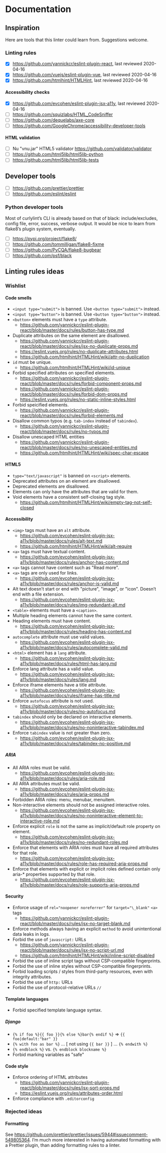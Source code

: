 # Documentation

## Inspiration

Here are tools that this linter could learn from. Suggestions welcome.

### Linting rules

- [x] https://github.com/yannickcr/eslint-plugin-react, last reviewed 2020-04-16
- [x] https://github.com/vuejs/eslint-plugin-vue, last reviewed 2020-04-16
- [x] https://github.com/htmlhint/HTMLHint, last reviewed 2020-04-16

#### Accessibility checks

- [x] https://github.com/evcohen/eslint-plugin-jsx-a11y, last reviewed 2020-04-16
- [ ] https://github.com/squizlabs/HTML_CodeSniffer
- [ ] https://github.com/dequelabs/axe-core
- [ ] https://github.com/GoogleChrome/accessibility-developer-tools

#### HTML validation

- [ ] Nu "vnu.jar" HTML5 validator https://github.com/validator/validator
- [ ] https://github.com/html5lib/html5lib-python
- [ ] https://github.com/html5lib/html5lib-tests

## Developer tools

- [ ] https://github.com/prettier/prettier
- [ ] https://github.com/eslint/eslint

### Python developer tools

Most of curlylint’s CLI is already based on that of black: include/excludes, config file, error, success, verbose output. It would be nice to learn from flake8’s plugin system, eventually.

- [ ] https://pypi.org/project/flake8/
- [ ] https://github.com/tommilligan/flake8-fixme
- [ ] https://github.com/PyCQA/flake8-bugbear
- [ ] https://github.com/psf/black

## Linting rules ideas

### Wishlist

#### Code smells

- `<input type="submit">` is banned. Use `<button type="submit">` instead.
- `<input type="button">` is banned. Use `<button type="button">` instead.
- `<button>` elements must have a `type` attribute.
  - https://github.com/yannickcr/eslint-plugin-react/blob/master/docs/rules/button-has-type.md
- Duplicate attributes on the same element are disallowed.
  - https://github.com/yannickcr/eslint-plugin-react/blob/master/docs/rules/jsx-no-duplicate-props.md
  - https://eslint.vuejs.org/rules/no-duplicate-attributes.html
  - https://github.com/htmlhint/HTMLHint/wiki/attr-no-duplication
- `id` must be unique.
  - https://github.com/htmlhint/HTMLHint/wiki/id-unique
- Forbid specified attributes on specified elements.
  - https://github.com/yannickcr/eslint-plugin-react/blob/master/docs/rules/forbid-component-props.md
  - https://github.com/yannickcr/eslint-plugin-react/blob/master/docs/rules/forbid-dom-props.md
  - https://eslint.vuejs.org/rules/no-static-inline-styles.html
- Forbid speicified elements.
  - https://github.com/yannickcr/eslint-plugin-react/blob/master/docs/rules/forbid-elements.md
- Disallow common typos (e.g. `tab-index` instead of `tabindex`).
  - https://github.com/yannickcr/eslint-plugin-react/blob/master/docs/rules/no-typos.md
- Disallow unescaped HTML entities
  - https://github.com/yannickcr/eslint-plugin-react/blob/master/docs/rules/no-unescaped-entities.md
  - https://github.com/htmlhint/HTMLHint/wiki/spec-char-escape

#### HTML5

- `type="text/javascript"` is banned on `<script>` elements.
- Deprecated attributes on an element are disallowed.
- Deprecated elements are disallowed.
- Elements can only have the attributes that are valid for them.
- Void elements have a consistent self-closing tag style.
  - https://github.com/htmlhint/HTMLHint/wiki/empty-tag-not-self-closed

#### Accessibility

- `<img>` tags must have an `alt` attribute.
  - https://github.com/evcohen/eslint-plugin-jsx-a11y/blob/master/docs/rules/alt-text.md
  - https://github.com/htmlhint/HTMLHint/wiki/alt-require
- `<a>` tags must have textual content.
  - https://github.com/evcohen/eslint-plugin-jsx-a11y/blob/master/docs/rules/anchor-has-content.md
- `<a>` tags cannot have content such as "Read more".
- `<a>` tags are only used for links.
  - https://github.com/evcohen/eslint-plugin-jsx-a11y/blob/master/docs/rules/anchor-is-valid.md
- Alt text doesn’t start or end with "picture", "image", or "icon". Doesn’t end with a file extension.
  - https://github.com/evcohen/eslint-plugin-jsx-a11y/blob/master/docs/rules/img-redundant-alt.md
- `<table>` elements must have a `<caption>`.
- Multiple heading elements cannot have the same content.
- Heading elements must have content.
  - https://github.com/evcohen/eslint-plugin-jsx-a11y/blob/master/docs/rules/heading-has-content.md
- `autocomplete` attribute must use valid values.
  - https://github.com/evcohen/eslint-plugin-jsx-a11y/blob/master/docs/rules/autocomplete-valid.md
- `<html>` element has a `lang` attribute.
  - https://github.com/evcohen/eslint-plugin-jsx-a11y/blob/master/docs/rules/html-has-lang.md
- Enforce lang attribute has a valid value.
  - https://github.com/evcohen/eslint-plugin-jsx-a11y/blob/master/docs/rules/lang.md
- Enforce iframe elements have a title attribute.
  - https://github.com/evcohen/eslint-plugin-jsx-a11y/blob/master/docs/rules/iframe-has-title.md
- Enforce `autofocus` attribute is not used.
  - https://github.com/evcohen/eslint-plugin-jsx-a11y/blob/master/docs/rules/no-autofocus.md
- `tabindex` should only be declared on interactive elements.
  - https://github.com/evcohen/eslint-plugin-jsx-a11y/blob/master/docs/rules/no-noninteractive-tabindex.md
- Enforce `tabindex` value is not greater than zero.
  - https://github.com/evcohen/eslint-plugin-jsx-a11y/blob/master/docs/rules/tabindex-no-positive.md

##### ARIA

- All ARIA roles must be valid.
  - https://github.com/evcohen/eslint-plugin-jsx-a11y/blob/master/docs/rules/aria-role.md
- All ARIA attributes must be valid.
  - https://github.com/evcohen/eslint-plugin-jsx-a11y/blob/master/docs/rules/aria-props.md
- Forbidden ARIA roles: menu, menubar, menuitem.
- Non-interactive elements should not be assigned interactive roles.
  - https://github.com/evcohen/eslint-plugin-jsx-a11y/blob/master/docs/rules/no-noninteractive-element-to-interactive-role.md
- Enforce explicit `role` is not the same as implicit/default role property on element.
  - https://github.com/evcohen/eslint-plugin-jsx-a11y/blob/master/docs/rules/no-redundant-roles.md
- Enforce that elements with ARIA roles must have all required attributes for that role.
  - https://github.com/evcohen/eslint-plugin-jsx-a11y/blob/master/docs/rules/role-has-required-aria-props.md
- Enforce that elements with explicit or implicit roles defined contain only aria-\* properties supported by that role.
  - https://github.com/evcohen/eslint-plugin-jsx-a11y/blob/master/docs/rules/role-supports-aria-props.md

#### Security

- Enforce usage of `rel="noopener noreferrer"` for `target="\_blank"` `<a>` tags
  - https://github.com/yannickcr/eslint-plugin-react/blob/master/docs/rules/jsx-no-target-blank.md
- Enforce methods always having an explicit `method` to avoid unintentional data leaks in logs.
- Forbid the use of `javascript:` URLs
  - https://github.com/yannickcr/eslint-plugin-react/blob/master/docs/rules/jsx-no-script-url.md
  - https://github.com/htmlhint/HTMLHint/wiki/inline-script-disabled
- Forbid the use of inline script tags without CSP-compatible fingerprints.
- Forbid the use of inline styles without CSP-compatible fingerprints.
- Forbid loading scripts / styles from third-party resources, even with integrity attributes.
- Forbid the use of `http:` URLs
- Forbid the use of protocol-relative URLs `//`

#### Template languages

- Forbid specified template language syntax.

##### Django

- `{% if foo %}{{ foo }}{% else %}bar{% endif %}` => `{{ foo|default:"bar" }}`
- `{% with foo as bar %}` ... [ not using `{{ bar }}` ] ... `{% endwith %}`
- `{% endblock %}` vs. `{% endblock blockname %}`
- Forbid marking variables as "safe"

#### Code style

- Enforce ordering of HTML attributes
  - https://github.com/yannickcr/eslint-plugin-react/blob/master/docs/rules/jsx-sort-props.md
  - https://eslint.vuejs.org/rules/attributes-order.html
- Enforce compliance with `.editorconfig`

### Rejected ideas

#### Formatting

See <https://github.com/prettier/prettier/issues/5944#issuecomment-549805364>. I’m much more interested in having automated formatting with a Prettier plugin, than adding formatting rules to a linter.
